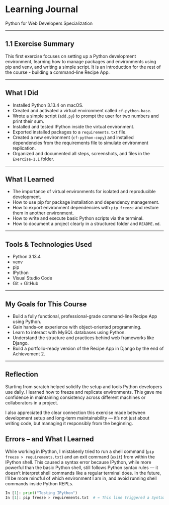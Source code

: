 # Learning Journal
Python for Web Developers Specialization

---

## 1.1 Exercise Summary

This first exercise focuses on setting up a Python development environment, learning how to manage packages and environments using pip and venv, and writing a simple script. It is an introduction for the rest of the course - building a command-line Recipe App.

---

## What I Did

- Installed Python 3.13.4 on macOS.
- Created and activated a virtual environment called `cf-python-base`.
- Wrote a simple script (`add.py`) to prompt the user for two numbers and print their sum.
- Installed and tested IPython inside the virtual environment.
- Exported installed packages to a `requirements.txt` file.
- Created a new environment (`cf-python-copy`) and installed dependencies from the requirements file to simulate environment replication.
- Organized and documented all steps, screenshots, and files in the `Exercise-1.1` folder.

---

## What I Learned

- The importance of virtual environments for isolated and reproducible development.
- How to use pip for package installation and dependency management.
- How to export environment dependencies with `pip freeze` and restore them in another environment.
- How to write and execute basic Python scripts via the terminal.
- How to document a project clearly in a structured folder and `README.md`.

---

## Tools & Technologies Used

- Python 3.13.4
- venv
- pip
- IPython
- Visual Studio Code
- Git + GitHub

---

## My Goals for This Course

- Build a fully functional, professional-grade command-line Recipe App using Python.
- Gain hands-on experience with object-oriented programming.
- Learn to interact with MySQL databases using Python.
- Understand the structure and practices behind web frameworks like Django.
- Build a portfolio-ready version of the Recipe App in Django by the end of Achievement 2.

---

## Reflection

Starting from scratch helped solidify the setup and tools Python developers use daily. I learned how to freeze and replicate environments. This gave me confidence in maintaining consistency across different machines or collaborators in a project.

I also appreciated the clear connection this exercise made between development setup and long-term maintainability — it’s not just about writing code, but managing it responsibly from the beginning.

## Errors – and What I Learned

While working in IPython, I mistakenly tried to run a shell command (`pip freeze > requirements.txt`) and an exit command (`exit`) from within the IPython shell. This caused a syntax error because IPython, while more powerful than the basic Python shell, still follows Python syntax rules — it doesn’t interpret shell commands like a regular terminal does. In the future, I’ll be more mindful of which environment I am in, and avoid running shell commands inside Python REPLs.

```python
In [1]: print("Testing IPython")
In [1]: pip freeze > requirements.txt  # ← This line triggered a SyntaxError